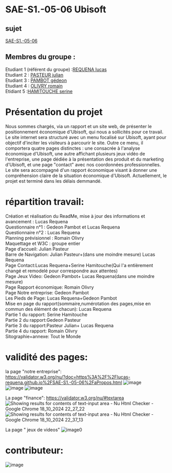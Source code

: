 # SAE-S1.-05-06 Ubisoft

## sujet

[SAE-S1.-05-06](https://lucas-requena.github.io/SAE-S1.-05-06/)

## Membres du groupe :
Etudiant 1 (référent du groupe) :[REQUENA lucas](mailto:lrequena@edu.univ-fcomte.fr?subject=SAE_1_05_06)  
Etudiant 2 : [PASTEUR julian](mailto:jpasteu4@edu.univ-fcomte.fr?subject=SAE_1_05_06)   
Etudiant 3 : [PAMBOT gédeon](mailto:gpambot@edu.univ-fcomte.fr?subject=SAE_1_05_06)  
Etudiant 4 : [OLIVRY romain](mailto:rolivry@edu.univ-fcomte.fr?subject=SAE_1_05_06)  
Etidiant 5 :[HAMITOUCHE serine](mailto:shamitou@edu.univ-fcomte.fr?subject=SAE_1_05_06)
 
# Présentation du projet

Nous sommes chargés, via un rapport et un site web, de présenter le positionnement économique d'Ubisoft, qui nous a sollicités pour ce travail. Le site internet sera structuré avec un menu focalisé sur Ubisoft, ayant pour objectif d'inciter les visiteurs à parcourir le site. Outre ce menu, il comportera quatre pages distinctes : une consacrée à l'analyse économique d'Ubisoft, une autre affichant plusieurs jeux vidéo de l'entreprise, une page dédiée à la présentation des produit et du marketing d'Ubisoft, et une page "contact" avec nos coordonnées professionnelles. Le site sera accompagné d'un rapport économique visant à donner une compréhension claire de la situation économique d'Ubisoft.
Actuellement, le projet est terminé dans les délais demmandé.

# répartition travail:

Création et réalisation du ReadMe, mise à jour des informations et avancement : Lucas Requena  
Questionnaire n°1 : Gedeon Pambot et Lucas Requena  
Questionnaire n°2 : Lucas Requena  
Planning prévisionnel : Romain Olivry  
Maquettage et W3C : groupe entier  
Page d’accueil: Julian Pasteur  
Barre de Navigation: Julian Pasteur+(dans une moindre mesure) Lucas Requena  
Page Contact:Lucas Requena+Serine Hamitouche(Qui l'a entièrement changé et remodelé pour correspondre aux attentes)  
Page Jeux Video: Gedeon Pambot+ Lucas Requena(dans une moindre mesure)  
Page Rapport économique: Romain Olivry  
Page Notre entreprise: Gedeon Pambot  
Les Pieds de Page: Lucas Requena+Gedeon Pambot  
Mise en page du rapport(sommaire,numérotation des pages,mise en commun des élément de chacun): Lucas Requena  
Partie 1 du rapport: Serine Hamitouche  
Partie 2 du rapport:Gedeon Pasteur  
Partie 3 du rapport:Pasteur Julian+ Lucas Requena  
Partie 4 du rapport: Romain Olivry  
Sitographie+annexe: Tout le Monde  
# validité des pages:

la page "notre entreprise":  
https://validator.w3.org/nu/?doc=https%3A%2F%2Flucas-requena.github.io%2FSAE-S1.-05-06%2FaPropos.html
![image](https://github.com/user-attachments/assets/6d024339-8646-418d-a378-f4b7aea8fd9e)  
![image](https://github.com/user-attachments/assets/0d24b0d3-ae5c-41f8-ad27-ee0e20d7ce32)
![image](https://github.com/user-attachments/assets/dae1b269-f049-4eff-9d62-0904edd7e383)



La page "finance":
https://validator.w3.org/nu/#textarea
![Showing results for contents of text-input area - Nu Html Checker - Google Chrome 18_10_2024 22_27_22](https://github.com/user-attachments/assets/d1bd8cf7-8998-4c99-94f6-1575827e7146)
![Showing results for contents of text-input area - Nu Html Checker - Google Chrome 18_10_2024 22_37_13](https://github.com/user-attachments/assets/5b47962f-047c-462e-bb31-5fc4218ad189)

La page " jeux de videos"
![image0](https://github.com/user-attachments/assets/1eecce54-224b-4c31-ba23-036dd718c12f)
# contributeur:

![image](https://github.com/user-attachments/assets/bcc00f97-9133-497b-93cb-77f3dc1b7e53)




